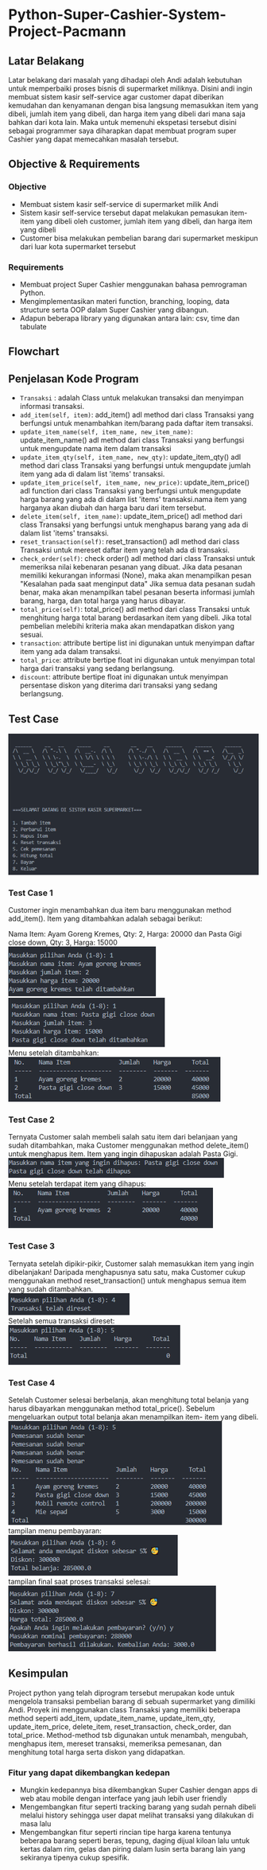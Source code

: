 # Python-Super-Cashier-System-Project-Pacmann

## Latar Belakang
Latar belakang dari masalah yang dihadapi oleh Andi adalah kebutuhan untuk memperbaiki proses bisnis di supermarket miliknya. Disini andi ingin membuat sistem kasir self-service agar customer dapat diberikan kemudahan dan kenyamanan dengan bisa langsung memasukkan item yang dibeli, jumlah item yang dibeli, dan harga item yang dibeli dari mana saja bahkan dari kota lain. Maka untuk memenuhi ekspetasi tersebut disini sebagai programmer saya diharapkan dapat membuat program super Cashier yang dapat memecahkan masalah tersebut.

## Objective & Requirements

### Objective
- Membuat sistem kasir self-service di supermarket milik Andi
- Sistem kasir self-service tersebut dapat melakukan pemasukan item-item yang dibeli oleh customer, jumlah item yang dibeli, dan harga item yang dibeli
- Customer bisa melakukan pembelian barang dari supermarket meskipun dari luar kota supermarket tersebut

### Requirements
- Membuat project Super Cashier menggunakan bahasa pemrograman Python.
- Mengimplementasikan materi function, branching, looping, data structure serta OOP dalam Super Cashier yang dibangun.
- Adapun beberapa library yang digunakan antara lain: csv, time dan tabulate

## Flowchart

## Penjelasan Kode Program
- `Transaksi` : adalah Class untuk melakukan transaksi dan menyimpan informasi transaksi.
- `add_item(self, item)`:  add_item() adl method dari class Transaksi yang berfungsi untuk menambahkan item/barang pada daftar item transaksi.
- `update_item_name(self, item_name, new_item_name)`: update_item_name() adl method dari class Transaksi yang berfungsi untuk mengupdate nama item dalam transaksi
- `update_item_qty(self, item_name, new_qty)`: update_item_qty() adl method dari class Transaksi yang berfungsi untuk mengupdate 
        jumlah item yang ada di dalam list 'items' transaksi.
- `update_item_price(self, item_name, new_price)`: update_item_price() adl function dari class Transaksi yang berfungsi untuk mengupdate 
        harga barang yang ada di dalam list 'items' transaksi.nama item yang harganya akan diubah dan harga baru dari item tersebut.
- `delete_item(self, item_name)`: update_item_price() adl method dari class Transaksi yang berfungsi untuk menghapus 
       barang yang ada di dalam list 'items' transaksi.
- `reset_transaction(self)`:  reset_transaction() adl method dari class Transaksi untuk mereset daftar item yang telah ada di transaksi.
- `check_order(self)`: check order() adl method dari class Transaksi untuk memeriksa nilai kebenaran pesanan yang dibuat.
        Jika data pesanan memiliki kekurangan informasi (None), maka akan menampilkan pesan
        "Kesalahan pada saat menginput data"
        Jika semua data pesanan sudah benar, maka akan menampilkan tabel pesanan beserta informasi jumlah barang, harga, dan total harga yang harus dibayar.
- `total_price(self)`: total_price() adl method dari class Transaksi untuk menghitung harga total barang berdasarkan item yang dibeli.
        Jika total pembelian melebihi kriteria maka akan mendapatkan diskon yang sesuai.
- `transaction`: attribute bertipe list ini digunakan untuk menyimpan daftar item yang ada dalam transaksi.
- `total_price`: attribute bertipe float ini digunakan untuk menyimpan total harga dari transaksi yang sedang berlangsung.
- `discount`: attribute bertipe float ini digunakan untuk menyimpan persentase diskon yang diterima dari transaksi yang sedang berlangsung.

## Test Case
<img src='https://github.com/Iwanplayground/Python-Cashier-System-Project-Pacmann/blob/main/img/menu.png'> <br>
### Test Case 1
Customer ingin menambahkan dua item baru menggunakan method add_item(). Item yang ditambahkan adalah sebagai berikut:

Nama Item: Ayam Goreng Kremes, Qty: 2, Harga: 20000 dan Pasta Gigi close down, Qty: 3, Harga: 15000 <br>
<img src='https://github.com/Iwanplayground/Python-Cashier-System-Project-Pacmann/blob/main/img/ayam.png'> <br>
<img src='https://github.com/Iwanplayground/Python-Cashier-System-Project-Pacmann/blob/main/img/psta gigi.png'> <br>
Menu setelah ditambahkan: <br>
<img src='https://github.com/Iwanplayground/Python-Cashier-System-Project-Pacmann/blob/main/img/menu%201st.png'> <br>

### Test Case 2
Ternyata Customer salah membeli salah satu item dari belanjaan yang sudah ditambahkan, maka Customer menggunakan method delete_item() untuk menghapus item. Item yang ingin dihapuskan adalah Pasta Gigi. <br>
<img src='https://github.com/Iwanplayground/Python-Cashier-System-Project-Pacmann/blob/main/img/item dihapus.png'> <br>
Menu setelah terdapat item yang dihapus: <br>
<img src='https://github.com/Iwanplayground/Python-Cashier-System-Project-Pacmann/blob/main/img/menu 2nd.png'> <br>

### Test Case 3
Ternyata setelah dipikir-pikir, Customer salah memasukkan item yang ingin dibelanjakan! Daripada menghapusnya satu satu, maka Customer cukup menggunakan method reset_transaction() untuk menghapus semua item yang sudah ditambahkan. <br>
<img src='https://github.com/Iwanplayground/Python-Cashier-System-Project-Pacmann/blob/main/img/reset trans.png'> <br>
Setelah semua transaksi direset: <br>
<img src='https://github.com/Iwanplayground/Python-Cashier-System-Project-Pacmann/blob/main/img/endres.png'> <br>

### Test Case 4
Setelah Customer selesai berbelanja, akan menghitung total belanja yang harus dibayarkan menggunakan method total_price(). Sebelum mengeluarkan output total belanja akan menampilkan item- item yang dibeli. <br>
<img src='https://github.com/Iwanplayground/Python-Cashier-System-Project-Pacmann/blob/main/img/last menu.png'> <br>
tampilan menu pembayaran: <br>
<img src='https://github.com/Iwanplayground/Python-Cashier-System-Project-Pacmann/blob/main/img/disk.png'> <br>
tampilan final saat proses transaksi selesai: <br>
<img src='https://github.com/Iwanplayground/Python-Cashier-System-Project-Pacmann/blob/main/img/bayar.png'> <br>


## Kesimpulan
Project python yang telah diprogram tersebut merupakan kode untuk mengelola transaksi pembelian barang di sebuah supermarket yang dimiliki Andi. Proyek ini menggunakan class Transaksi yang memiliki beberapa method seperti add_item, update_item_name, update_item_qty, update_item_price, delete_item, reset_transaction, check_order, dan total_price. Method-method tsb digunakan untuk menambah, mengubah, menghapus item, mereset transaksi, memeriksa pemesanan, dan menghitung total harga serta diskon yang didapatkan.

### Fitur yang dapat dikembangkan kedepan
- Mungkin kedepannya bisa dikembangkan Super Cashier dengan apps di web atau mobile dengan interface yang jauh lebih user friendly
- Mengembangkan fitur seperti tracking barang yang sudah pernah dibeli melalui history sehingga user dapat melihat transaksi yang dilakukan di masa lalu 
- Mengembangkan fitur seperti rincian tipe harga karena tentunya beberapa barang seperti beras, tepung, daging dijual kiloan lalu untuk kertas dalam rim, gelas dan piring dalam lusin serta barang lain yang sekiranya tipenya cukup spesifik.
